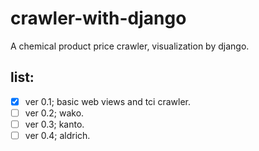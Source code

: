 # crawler-with-django

A chemical product price crawler, visualization by django.

## list:
- [x] ver 0.1; basic web views and tci crawler.
- [ ] ver 0.2; wako.
- [ ] ver 0.3; kanto.
- [ ] ver 0.4; aldrich.
